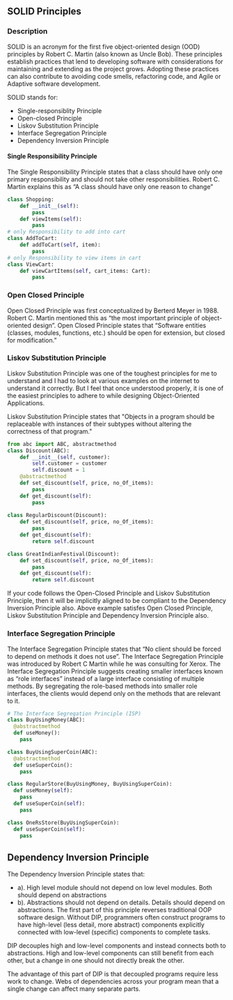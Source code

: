 ## SOLID Principles
### Description
SOLID is an acronym for the first five object-oriented design (OOD) principles by Robert C. Martin (also known as Uncle Bob).
These principles establish practices that lend to developing software with considerations for maintaining and extending as the project grows. Adopting these practices can also contribute to avoiding code smells, refactoring code, and Agile or Adaptive software development.

SOLID stands for:
* Single-responsiblity Principle
* Open-closed Principle
* Liskov Substitution Principle
* Interface Segregation Principle
* Dependency Inversion Principle

#### Single Responsibility Principle
The Single Responsibility Principle states that a class should have only one primary responsibility and should not take other responsibilities. Robert C. Martin explains this as “A class should have only one reason to change”

```python
class Shopping:
    def __init__(self):
        pass
    def viewItems(self):
        pass
# only Responsibility to add into cart
class AddToCart:
    def addToCart(self, item):
        pass
# only Responsibility to view items in cart 
class ViewCart:
    def viewCartItems(self, cart_items: Cart):
        pass
```

### Open Closed Principle
Open Closed Principle was first conceptualized by Berterd Meyer in 1988. Robert C. Martin mentioned this as “the most important principle of object-oriented design”. Open Closed Principle states that “Software entities (classes, modules, functions, etc.) should be open for extension, but closed for modification.”

### Liskov Substitution Principle
Liskov Substitution Principle was one of the toughest principles for me to understand and I had to look at various examples on the internet to understand it correctly. But I feel that once understood properly, it is one of the easiest principles to adhere to while designing Object-Oriented Applications.

Liskov Substitution Principle states that "Objects in a program should be replaceable with instances of their subtypes without altering the correctness of that program."

```python
from abc import ABC, abstractmethod
class Discount(ABC):
    def __init__(self, customer):
        self.customer = customer
        self.discount = 1   
    @abstractmethod
    def set_discount(self, price, no_Of_items):
        pass
    def get_discount(self):
        pass
 
class RegularDiscount(Discount):
    def set_discount(self, price, no_Of_items):
        pass
    def get_discount(self):
        return self.discount

class GreatIndianFestival(Discount):
    def set_discount(self, price, no_Of_items):
        pass
    def get_discount(self):
        return self.discount
```
If your code follows the Open-Closed Principle and Liskov Substitution Principle, then it will be implicitly aligned to be compliant to the Dependency Inversion Principle also.
Above example satisfes Open Closed Principle, Liskov Substitution Principle and Dependency Inversion Principle also.

### Interface Segregation Principle
The Interface Segregation Principle states that “No client should be forced to depend on methods it does not use”. The Interface Segregation Principle was introduced by Robert C Martin while he was consulting for Xerox. The Interface Segregation Principle suggests creating smaller interfaces known as “role interfaces” instead of a large interface consisting of multiple methods. By segregating the role-based methods into smaller role interfaces, the clients would depend only on the methods that are relevant to it.


```python
# The Interface Segregation Principle (ISP)
class BuyUsingMoney(ABC):
  @abstractmethod
  def useMoney():
    pass

class BuyUsingSuperCoin(ABC):
  @abstractmethod
  def useSuperCoin():
    pass

class RegularStore(BuyUsingMoney, BuyUsingSuperCoin):
  def useMoney(self):
    pass
  def useSuperCoin(self):
    pass 

class OneRsStore(BuyUsingSuperCoin):
  def useSuperCoin(self):
    pass 
```

## Dependency Inversion Principle
The Dependency Inversion Principle states that:
- a). High level module should not depend on low level modules. Both should depend on abstractions
- b). Abstractions should not depend on details. Details should depend on abstractions.
The first part of this principle reverses traditional OOP software design. Without DIP, programmers often construct programs to have high-level (less detail, more abstract) components explicitly connected with low-level (specific) components to complete tasks.

DIP decouples high and low-level components and instead connects both to abstractions. High and low-level components can still benefit from each other, but a change in one should not directly break the other.

The advantage of this part of DIP is that decoupled programs require less work to change. Webs of dependencies across your program mean that a single change can affect many separate parts.

